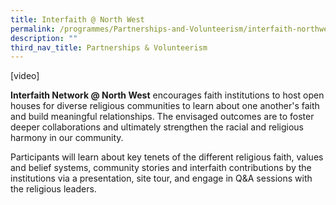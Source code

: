 ```yaml
---
title: Interfaith @ North West
permalink: /programmes/Partnerships-and-Volunteerism/interfaith-northwest
description: ""
third_nav_title: Partnerships & Volunteerism
---
```

[video]

**Interfaith Network @ North West** encourages faith institutions to host open houses for diverse religious communities to learn about one another's faith and build meaningful relationships. The envisaged outcomes are to foster deeper collaborations and ultimately strengthen the racial and religious harmony in our community.

Participants will learn about key tenets of the different religious faith, values and belief systems, community stories and interfaith contributions by the institutions via a presentation, site tour, and engage in Q&A sessions with the religious leaders. 